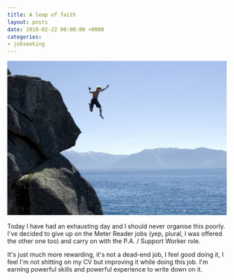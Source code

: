 ```yaml
---
title: A leap of faith
layout: posts
date: 2018-02-22 00:00:00 +0000
categories:
- jobseeking
---
```

![](/uploads/2018/02/22/leap.jpg)

Today I have had an exhausting day and I should never organise this poorly. I've decided to give up on the Meter Reader jobs (yep, plural, I was offered the other one too) and carry on with the P.A. / Support Worker role.

It's just much more rewarding, it's not a dead-end job, I feel good doing it, I feel I'm not shitting on my CV but improving it while doing this job. I'm earning powerful skills and powerful experience to write down on it. 